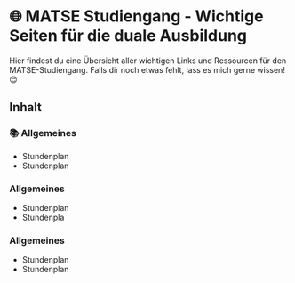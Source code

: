 # 🌐 MATSE Studiengang - Wichtige Seiten für die duale Ausbildung

Hier findest du eine Übersicht aller wichtigen Links und Ressourcen für den MATSE-Studiengang. Falls dir noch etwas fehlt, lass es mich gerne wissen! 😊

## Inhalt

### 📚 Allgemeines
* Stundenplan
* Stundenplan

### Allgemeines
* Stundenplan
* Stundenpla

### Allgemeines
* Stundenplan
* Stundenplan
